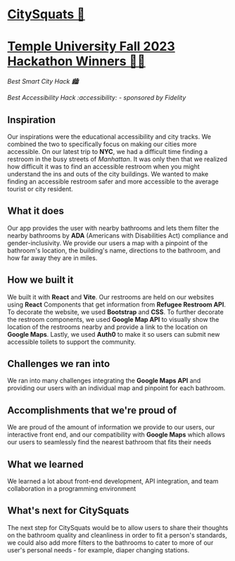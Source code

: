# [CitySquats 🚽](https://citysquats.netlify.app/)
# [Temple University Fall 2023 Hackathon Winners 🦉🍒](https://devpost.com/software/citysquats?ref_content=user-portfolio&ref_feature=in_progress)  
*Best Smart City Hack 🏙️*

*Best Accessibility Hack :accessibility: - sponsored by Fidelity*
## Inspiration
Our inspirations were the educational accessibility and city tracks. We combined the two to specifically focus on making our cities more accessible. On our latest trip to **NYC**, we had a difficult time finding a restroom in the busy streets of *Manhattan*. It was only then that we realized how difficult it was to find an accessible restroom when you might understand the ins and outs of the city buildings. We wanted to make finding an accessible restroom safer and more accessible to the average tourist or city resident.
## What it does
Our app provides the user with nearby bathrooms and lets them filter the nearby bathrooms by **ADA** (Americans with Disabilities Act) compliance and gender-inclusivity. We provide our users a map with a pinpoint of the bathroom's location, the building's name, directions to the bathroom, and how far away they are in miles.

## How we built it
We built it with **React** and **Vite**. Our restrooms are held on our websites using **React** Components that get information from **Refugee Restroom API**. To decorate the website, we used **Bootstrap** and **CSS**. To further decorate the restroom components, we used **Google Map API** to visually show the location of the restrooms nearby and provide a link to the location on **Google Maps**. Lastly, we used **Auth0** to make it so users can submit new accessible toilets to support the community. 
## Challenges we ran into
We ran into many challenges integrating the **Google Maps API** and providing our users with an individual map and pinpoint for each bathroom. 
## Accomplishments that we're proud of
We are proud of the amount of information we provide to our users, our interactive front end, and our compatibility with **Google Maps** which allows our users to seamlessly find the nearest bathroom that fits their needs
## What we learned
We learned a lot about front-end development, API integration, and team collaboration in a programming environment 
## What's next for CitySquats
The next step for CitySquats would be to allow users to share their thoughts on the bathroom quality and cleanliness in order to fit a person's standards, we could also add more filters to the bathrooms to cater to more of our user's personal needs - for example, diaper changing stations.
